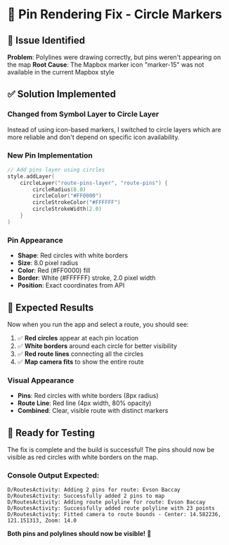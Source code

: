 # 🔴 Pin Rendering Fix - Circle Markers

## 🔧 **Issue Identified**
**Problem**: Polylines were drawing correctly, but pins weren't appearing on the map
**Root Cause**: The Mapbox marker icon "marker-15" was not available in the current Mapbox style

## ✅ **Solution Implemented**

### **Changed from Symbol Layer to Circle Layer**
Instead of using icon-based markers, I switched to circle layers which are more reliable and don't depend on specific icon availability.

### **New Pin Implementation**
```kotlin
// Add pins layer using circles
style.addLayer(
    circleLayer("route-pins-layer", "route-pins") {
        circleRadius(8.0)
        circleColor("#FF0000")
        circleStrokeColor("#FFFFFF")
        circleStrokeWidth(2.0)
    }
)
```

### **Pin Appearance**
- **Shape**: Red circles with white borders
- **Size**: 8.0 pixel radius
- **Color**: Red (#FF0000) fill
- **Border**: White (#FFFFFF) stroke, 2.0 pixel width
- **Position**: Exact coordinates from API

## 🎯 **Expected Results**

Now when you run the app and select a route, you should see:

1. ✅ **Red circles** appear at each pin location
2. ✅ **White borders** around each circle for better visibility
3. ✅ **Red route lines** connecting all the circles
4. ✅ **Map camera fits** to show the entire route

### **Visual Appearance**
- **Pins**: Red circles with white borders (8px radius)
- **Route Line**: Red line (4px width, 80% opacity)
- **Combined**: Clear, visible route with distinct markers

## 🚀 **Ready for Testing**

The fix is complete and the build is successful! The pins should now be visible as red circles with white borders on the map.

### **Console Output Expected:**
```
D/RoutesActivity: Adding 2 pins for route: Evson Baccay
D/RoutesActivity: Successfully added 2 pins to map
D/RoutesActivity: Adding route polyline for route: Evson Baccay
D/RoutesActivity: Successfully added route polyline with 23 points
D/RoutesActivity: Fitted camera to route bounds - Center: 14.582236, 121.151313, Zoom: 14.0
```

**Both pins and polylines should now be visible!** 🎉

